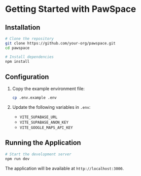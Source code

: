 # Getting Started with PawSpace

## Installation

```bash
# Clone the repository
git clone https://github.com/your-org/pawspace.git
cd pawspace

# Install dependencies
npm install
```

## Configuration

1. Copy the example environment file:
   ```bash
   cp .env.example .env
   ```

2. Update the following variables in `.env`:
   - `VITE_SUPABASE_URL`
   - `VITE_SUPABASE_ANON_KEY`
   - `VITE_GOOGLE_MAPS_API_KEY`

## Running the Application

```bash
# Start the development server
npm run dev
```

The application will be available at `http://localhost:3000`.
